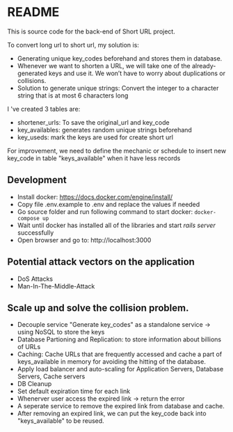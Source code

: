 # README

This is source code for the back-end of Short URL project. 

To convert long url to short url, my solution is: 
 - Generating unique key_codes beforehand and stores them in database.
 - Whenever we want to shorten a URL, we will take one of the already-generated keys and use it. We won’t have to worry about duplications or collisions.
 - Solution to generate unique strings: Convert the integer to a character string that is at most 6 characters long

I 've created 3 tables are: 
  - shortener_urls: To save the original_url and key_code 
  - key_availables: generates random unique strings beforehand
  - key_useds: mark the keys are used for create short url

For improvement, we need to define the mechanic or schedule to insert new key_code in table "keys_available" when it have less records

## Development

- Install docker: https://docs.docker.com/engine/install/
- Copy file .env.example to .env and replace the values if needed
- Go source folder and run following command to start docker: `docker-compose up`
- Wait until docker has installed all of the libraries and start _rails server_ successfully
- Open browser and go to: http://localhost:3000

## Potential attack vectors on the application

-  DoS Attacks 
-  Man-In-The-Middle-Attack

## Scale up and solve the collision problem. 
 - Decouple service "Generate key_codes" as a standalone service -> using NoSQL to store the keys
 - Database Partioning and Replication: to store information about billions of URLs
 - Caching: Cache URLs that are frequently accessed and cache a part of keys_available in memory for avoiding the hitting of the database.
 - Apply load balancer and auto-scaling for Application Servers, Database Servers, Cache servers
 - DB Cleanup 
  - Set default expiration time for each link
  - Whenerver user access the expired link -> return the error
  - A seperate service to remove the expired link from database and cache. 
  - After removing an expired link, we can put the key_code back into "keys_available" to be reused.
 